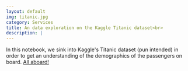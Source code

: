 ```yaml
---
layout: default
img: titanic.jpg
category: Services
title: An data exploration on the Kaggle Titanic dataset<br>
description: |
---
```

  In this notebook, we sink into Kaggle's Titanic dataset (pun intended) in order to get an understanding of the demographics of the passengers on board. [All aboard!](http://nbviewer.jupyter.org/github/robinphetsa/data-projects/blob/master/Projects/Titanic/An%20exploratory%20analysis%20of%20the%20Titanic%20data%20set.ipynb?flush_cache=true)
